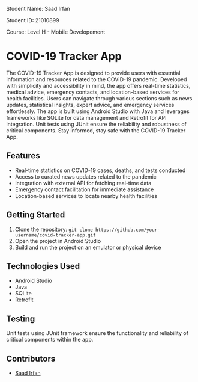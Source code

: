 Student Name: Saad Irfan

Student ID: 21010899

Course: Level H - Mobile Developement


# COVID-19 Tracker App

The COVID-19 Tracker App is designed to provide users with essential information and resources related to the COVID-19 pandemic. Developed with simplicity and accessibility in mind, the app offers real-time statistics, medical advice, emergency contacts, and location-based services for health facilities. Users can navigate through various sections such as news updates, statistical insights, expert advice, and emergency services effortlessly. The app is built using Android Studio with Java and leverages frameworks like SQLite for data management and Retrofit for API integration. Unit tests using JUnit ensure the reliability and robustness of critical components. Stay informed, stay safe with the COVID-19 Tracker App.

## Features
- Real-time statistics on COVID-19 cases, deaths, and tests conducted
- Access to curated news updates related to the pandemic
- Integration with external API for fetching real-time data
- Emergency contact facilitation for immediate assistance
- Location-based services to locate nearby health facilities

## Getting Started
1. Clone the repository: `git clone https://github.com/your-username/covid-tracker-app.git`
2. Open the project in Android Studio
3. Build and run the project on an emulator or physical device

## Technologies Used
- Android Studio
- Java
- SQLite
- Retrofit

## Testing
Unit tests using JUnit framework ensure the functionality and reliability of critical components within the app.

## Contributors
- [Saad Irfan](https://github.com/saadirfan-SI)
